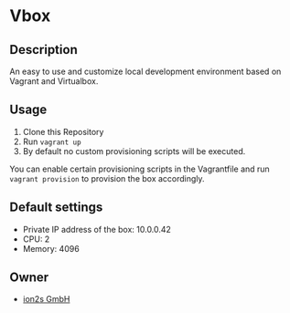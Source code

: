 # Vbox

## Description
An easy to use and customize local development environment based on Vagrant and
Virtualbox.

## Usage
1. Clone this Repository
1. Run `vagrant up`
1. By default no custom provisioning scripts will be executed.

You can enable certain provisioning scripts in the Vagrantfile and run `vagrant provision`
to provision the box accordingly.

## Default settings
* Private IP address of the box: 10.0.0.42
* CPU: 2
* Memory: 4096

## Owner
* [ion2s GmbH](http://www.ion2s.com)

